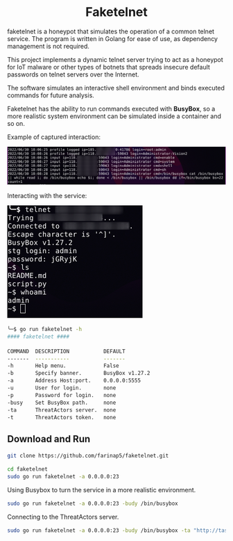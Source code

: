 <h1 align="center">Faketelnet</h1>

faketelnet is a honeypot that simulates the operation of a common telnet service. The program is written in Golang for ease of use, as dependency management is not required. 

This project implements a dynamic telnet server trying to act as a honeypot for IoT malware or other types of botnets that spreads insecure default passwords on telnet servers over the Internet.

The software simulates an interactive shell environment and binds executed commands for future analysis.

Faketelnet has the ability to run commands executed with **BusyBox**, so a more realistic system environment can be simulated inside a container and so on.

Example of captured interaction:

![](img/img1.png)

Interacting with the service:

![](img/img2.png)

```bash
╰─$ go run faketelnet -h                      
#### faketelnet ####

COMMAND  DESCRIPTION           DEFAULT
-------  -----------           -------
-h       Help menu.            False
-b       Specify banner.       BusyBox v1.27.2
-a       Address Host:port.    0.0.0.0:5555
-u       User for login.       none
-p       Password for login.   none
-busy    Set BusyBox path.     none
-ta      ThreatActors server.  none
-t       ThreatActors token.   none         
```


## Download and Run

```bash
git clone https://github.com/farinap5/faketelnet.git
```

```bash
cd faketelnet
sudo go run faketelnet -a 0.0.0.0:23
```

Using Busybox to turn the service in a more realistic environment. 

```bash
sudo go run faketelnet -a 0.0.0.0:23 -budy /bin/busybox
```

Connecting to the ThreatActors server.

```bash
sudo go run faketelnet -a 0.0.0.0:23 -budy /bin/busybox -ta "http://taserver.com" -t jHAygQUWhlalshaShnKHpUAhs
```